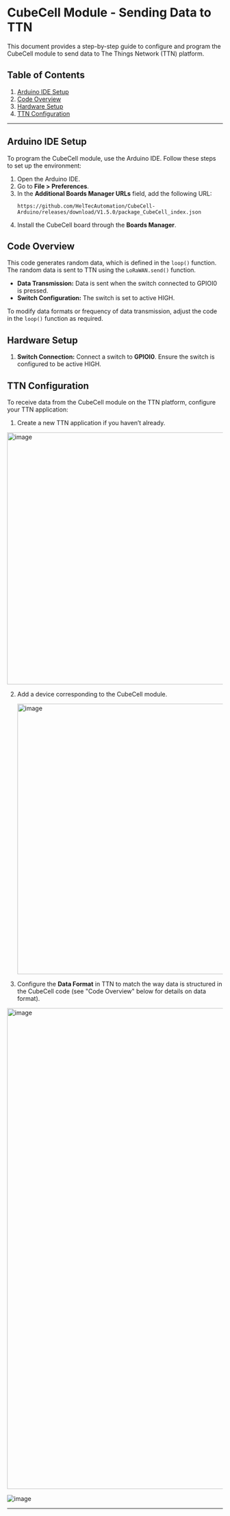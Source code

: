 
# CubeCell Module - Sending Data to TTN

This document provides a step-by-step guide to configure and program the CubeCell module to send data to The Things Network (TTN) platform.

## Table of Contents
1. [Arduino IDE Setup](#arduino-ide-setup)
2. [Code Overview](#code-overview)
3. [Hardware Setup](#hardware-setup)
4. [TTN Configuration](#ttn-configuration)

---

## Arduino IDE Setup

To program the CubeCell module, use the Arduino IDE. Follow these steps to set up the environment:

1. Open the Arduino IDE.
2. Go to **File > Preferences**.
3. In the **Additional Boards Manager URLs** field, add the following URL:
   ```
   https://github.com/HelTecAutomation/CubeCell-Arduino/releases/download/V1.5.0/package_CubeCell_index.json
   ```
4. Install the CubeCell board through the **Boards Manager**.

## Code Overview

This code generates random data, which is defined in the `loop()` function. The random data is sent to TTN using the `LoRaWAN.send()` function.

- **Data Transmission:** Data is sent when the switch connected to GPIOI0 is pressed.
- **Switch Configuration:** The switch is set to active HIGH.

To modify data formats or frequency of data transmission, adjust the code in the `loop()` function as required.

## Hardware Setup

1. **Switch Connection:** Connect a switch to **GPIOI0**. Ensure the switch is configured to be active HIGH.

## TTN Configuration

To receive data from the CubeCell module on the TTN platform, configure your TTN application:

1. Create a new TTN application if you haven’t already.

  <img width="587" alt="image" src="https://github.com/user-attachments/assets/ccb96cf3-f3b8-4581-b114-0e14608eb1bb">

2. Add a device corresponding to the CubeCell module.

   <img width="630" alt="image" src="https://github.com/user-attachments/assets/08ee573c-dc40-4829-9947-7460b3f3512a">

3. Configure the **Data Format** in TTN to match the way data is structured in the CubeCell code (see "Code Overview" below for details on data format).

<img width="1120" alt="image" src="https://github.com/user-attachments/assets/d7108c08-c6c8-4510-ad12-0bf63aca9e63">

![image](https://github.com/user-attachments/assets/68a8e118-ce9c-4a13-bf6c-71492beb8c91)

-------------
